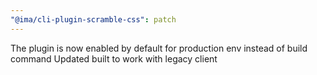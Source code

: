 ```yaml
---
"@ima/cli-plugin-scramble-css": patch
---
```


The plugin is now enabled by default for production env instead of build command
Updated built to work with legacy client
